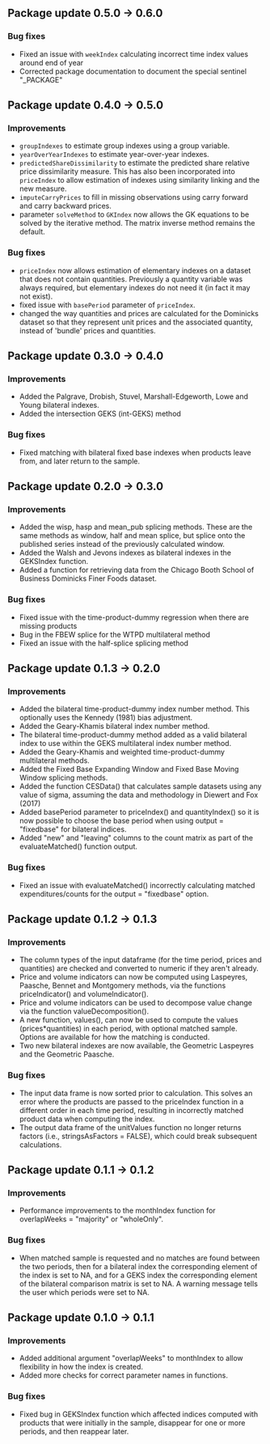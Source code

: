 ## Package update 0.5.0 -> 0.6.0

### Bug fixes
- Fixed an issue with `weekIndex` calculating incorrect time index values around end of year
- Corrected package documentation to document the special sentinel "_PACKAGE"

## Package update 0.4.0 -> 0.5.0

### Improvements
- `groupIndexes` to estimate group indexes using a group variable.
- `yearOverYearIndexes` to estimate year-over-year indexes.
- `predictedShareDissimilarity` to estimate the predicted share relative price dissimilarity measure. This has also been incorporated into `priceIndex` to allow estimation of indexes using similarity linking and the new measure. 
- `imputeCarryPrices` to fill in missing observations using carry forward and carry backward prices.
- parameter `solveMethod` to `GKIndex` now allows the GK equations to be solved by the iterative method. The matrix inverse method remains the default.

### Bug fixes
- `priceIndex` now allows estimation of elementary indexes on a dataset that does not contain quantities. Previously a quantity variable was always required, but elementary indexes do not need it (in fact it may not exist).
- fixed issue with `basePeriod` parameter of `priceIndex`.
- changed the way quantities and prices are calculated for the Dominicks dataset so that they represent unit prices and the associated quantity, instead of 'bundle' prices and quantities. 


## Package update 0.3.0 -> 0.4.0

### Improvements
- Added the Palgrave, Drobish, Stuvel, Marshall-Edgeworth, Lowe and Young bilateral indexes.
- Added the intersection GEKS (int-GEKS) method

### Bug fixes
- Fixed matching with bilateral fixed base indexes when products leave from, and later return to the sample. 


## Package update 0.2.0 -> 0.3.0

### Improvements

- Added the wisp, hasp and mean_pub splicing methods. These are the same methods as window, half and mean splice, but splice onto the published series instead of the previously calculated window. 
- Added the Walsh and Jevons indexes as bilateral indexes in the GEKSIndex function.
- Added a function for retrieving data from the Chicago Booth School of Business Dominicks Finer Foods dataset. 

### Bug fixes

- Fixed issue with the time-product-dummy regression when there are missing products
- Bug in the FBEW splice for the WTPD multilateral method
- Fixed an issue with the half-splice splicing method


## Package update 0.1.3 -> 0.2.0

### Improvements

- Added the bilateral time-product-dummy index number method. This optionally uses the Kennedy (1981) bias adjustment. 
- Added the Geary-Khamis bilateral index number method.
- The bilateral time-product-dummy method added as a valid bilateral index to use within the GEKS multilateral index number method.
- Added the Geary-Khamis and weighted time-product-dummy multilateral methods.
- Added the Fixed Base Expanding Window and Fixed Base Moving Window splicing methods.
- Added the function CESData() that calculates sample datasets using any value of sigma, assuming the data and methodology in Diewert and Fox (2017)
- Added basePeriod parameter to priceIndex() and quantityIndex() so it is now possible to choose the base period when using output = "fixedbase" for bilateral indices. 
- Added "new" and "leaving" columns to the count matrix as part of the evaluateMatched() function output. 

### Bug fixes

- Fixed an issue with evaluateMatched() incorrectly calculating matched expenditures/counts for the output = "fixedbase" option.

## Package update 0.1.2 -> 0.1.3

### Improvements
- The column types of the input dataframe (for the time period, prices and quantities) are checked and converted to numeric if they aren't already.
- Price and volume indicators can now be computed using Laspeyres, Paasche, Bennet and Montgomery methods, via the functions priceIndicator() and volumeIndicator(). 
- Price and volume indicators can be used to decompose value change via the function valueDecomposition(). 
- A new function, values(), can now be used to compute the values (prices*quantities) in each period, with optional matched sample. Options are available for how the matching is conducted.  
- Two new bilateral indexes are now available, the Geometric Laspeyres and the Geometric Paasche. 

### Bug fixes
- The input data frame is now sorted prior to calculation. This solves an error where the products are passed to the priceIndex function in a different order in each time period, resulting in incorrectly matched product data when computing the index. 
- The output data frame of the unitValues function no longer returns factors (i.e., stringsAsFactors = FALSE), which could break subsequent calculations.

## Package update 0.1.1 -> 0.1.2

### Improvements
- Performance improvements to the monthIndex function for overlapWeeks = "majority" or "wholeOnly".  

### Bug fixes
- When matched sample is requested and no matches are found between the two periods, then for a bilateral index the corresponding element of the index is set to NA, and for a GEKS index the corresponding element of the bilateral comparison matrix is set to NA. A warning message tells the user which periods were set to NA. 

## Package update 0.1.0 -> 0.1.1

### Improvements
- Added additional argument "overlapWeeks" to monthIndex to allow flexibility in how the index is created. 
- Added more checks for correct parameter names in functions.

### Bug fixes
- Fixed bug in GEKSIndex function which affected indices computed with products that were initially in the sample, disappear for one or more periods, and then reappear later. 
